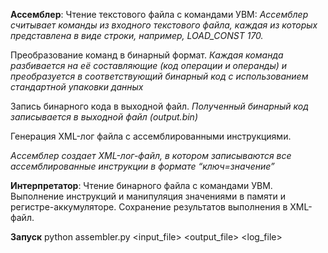 **Ассемблер**:
Чтение текстового файла с командами УВМ:
*Ассемблер считывает команды из входного текстового файла, каждая из которых представлена 
в виде строки, например, LOAD_CONST 170.*

Преобразование команд в бинарный формат.
*Каждая команда разбивается на её составляющие (код операции и операнды) и преобразуется 
в соответствующий бинарный код с использованием стандартной упаковки данных*

Запись бинарного кода в выходной файл.
*Полученный бинарный код записывается в выходной файл (output.bin)*

Генерация XML-лог файла с ассемблированными инструкциями.

*Ассемблер создает XML-лог-файл, в котором записываются
все ассемблированные инструкции в формате “ключ=значение”*

**Интерпретатор**:
Чтение бинарного файла с командами УВМ.
Выполнение инструкций и манипуляция значениями в памяти и регистре-аккумуляторе.
Сохранение результатов выполнения в XML-файл.

**Запуск**
python assembler.py <input_file> <output_file> <log_file>



